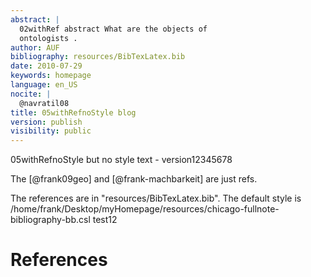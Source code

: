 ```yaml
---
abstract: |
  02withRef abstract What are the objects of
  ontologists .
author: AUF
bibliography: resources/BibTexLatex.bib
date: 2010-07-29
keywords: homepage
language: en_US
nocite: |
  @navratil08
title: 05withRefnoStyle blog
version: publish
visibility: public
---
```

05withRefnoStyle  but no style text - version12345678
 
The [@frank09geo] and [@frank-machbarkeit] are just refs.

The references are in "resources/BibTexLatex.bib". 
The default style is /home/frank/Desktop/myHomepage/resources/chicago-fullnote-bibliography-bb.csl 
test12

# References